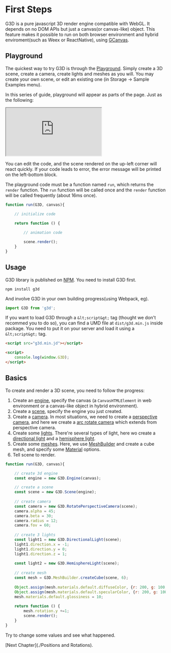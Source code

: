 # First Steps

G3D is a pure javascript 3D render engine compatible with WebGL. It depends on no DOM APIs but just a canvas(or canvas-like) object. This feature makes it possible to run on both browser environment and hybrid enviroment(such as Weex or ReactNative), using [GCanvas](https://alibaba.github.io/GCanvas/).

## Playground

The quickest way to try G3D is through the [Playground](https://alibaba.github.io/G3D/playground/). Simply create a 3D scene, create a camera, create lights and meshes as you will. You may create your own scene, or edit an existing one (in Storage -> Sample Examples menu).

In this series of guide, playground will appear as parts of the page. Just as the following:

<iframe class="playground" src="https://alibaba.github.io/G3D/playground/?embed"></iframe>

You can edit the code, and the scene rendered on the up-left corner will react quickly. If your code leads to error, the error message will be printed on the left-bottom block.

The playground code must be a function named `run`, which returns the `render` function. The `run` function will be called once and the `render` function will be called frequently (about 16ms once).

```javascript
function run(G3D, canvas){

    // initialize code
    
    return function () {

        // animation code

        scene.render();
    }
}
```

## Usage

G3D library is published on [NPM](https://www.npmjs.com/package/g3d). You need to install G3D first.

```dash
npm install g3d
```

And involve G3D in your own building progress(using Webpack, eg).

```javascript
import G3D from 'g3d';
```

If you want to load G3D through a `&lt;script&gt;` tag (thought we don't recommed you to do so), you can find a UMD file at `dist/g3d.min.js` inside package. You need to put it on your server and load it using a `&lt;script&gt;` tag.

```html
<script src="g3d.min.jd"></script>

<script>
    console.log(window.G3D);
</script>
```

## Basics

To create and render a 3D scene, you need to follow the progress:

1. Create an [engine](../docs/Engine), specify the canvas (a `CanvasHTMLElement` in web environment or a canvas-like object in hybrid environment).
2. Create a [scene](../docs/Scene), specify the engine you just created.
3. Create a [camera](../docs/Camera). In most situations, we need to create a [perspective camera](../docs/PerspectiveCamera), and here we create a [arc rotate camera](../docs/ArcRotateCamera) which extends from perspective camera.
4. Create some [lights](../docs/light). There're several types of light, here wo create a [directional light](../docs/DirectionalLight) and a [hemisphere light](../docs/HemisphereLight).
5. Create some [meshes](../docs/mesh). Here, we use [MeshBuilder](../docs/MeshBuilder) and create a cube mesh, and specify some [Material](../docs/StandardMaterial) options.
6. Tell scene to render.

```javascript
function run(G3D, canvas){

    // create 3d engine
    const engine = new G3D.Engine(canvas);

    // create a scene
    const scene = new G3D.Scene(engine);
    
    // create camera
    const camera = new G3D.RotatePerspectiveCamera(scene);
    camera.alpha = 45;
    camera.beta = 30;
    camera.radius = 12;
    camera.fov = 60;
    
    // create 3 lights
    const light1 = new G3D.DirectionalLight(scene);
    light1.direction.x = -1;
    light1.direction.y = 0;
    light1.direction.z = 1;
    
    const light2 = new G3D.HemisphereLight(scene);
    
    // create mesh
    const mesh = G3D.MeshBuilder.createCube(scene, 6);
    
    Object.assign(mesh.materials.default.diffuseColor, {r: 200, g: 100, b: 100});
    Object.assign(mesh.materials.default.specularColor, {r: 200, g: 100, b: 100});
    mesh.materials.default.glossiness = 10;
    
    return function () {
        mesh.rotation.y +=1;
        scene.render();
    }
}
```

Try to change some values and see what happened.

[Next Chapter](./Positions and Rotations).